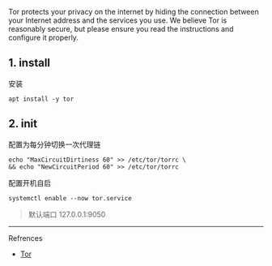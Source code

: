 Tor protects your privacy on the internet by hiding the connection between your Internet address and the services you use. We believe Tor is reasonably secure, but please ensure you read the instructions and configure it properly.

## 1. install

安装

```
apt install -y tor
```

## 2. init

配置为每分钟切换一次代理链

```
echo "MaxCircuitDirtiness 60" >> /etc/tor/torrc \
&& echo "NewCircuitPeriod 60" >> /etc/tor/torrc
```

配置开机自启

```
systemctl enable --now tor.service
```

> 默认端口 127.0.0.1:9050

---

Refrences

- [Tor](https://www.torproject.org/)

